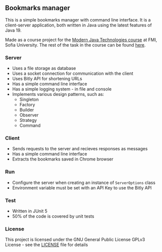 ## Bookmarks manager

This is a simple bookmarks manager with command line interface. It is a client-server application, both written in Java using the latest features of Java 19.

Made as a course project for the [Modern Java Technologies course](<https://github.com/fmi/java-course>) at FMI, Sofia University. The rest of the task in the course can be found [here](<https://github.com/Tsvetilin/MJT-2022>).

### Server
- Uses a file storage as database
- Uses a socket connection for communication with the client
- Uses Bitly API for shortening URLs
- Has a simple command line interface
- Has a simple logging system - in file and console
- Implements various design patterns, such as:
    - Singleton
    - Factory
    - Builder
    - Observer
    - Strategy
    - Command

### Client
- Sends requests to the server and recieves responses as messages
- Has a simple command line interface
- Extracts the bookmarks saved in Chrome browser

### Run
- Configure the server when creating an instance of `ServerOptions` class
- Environment variable must be set with an API Key to use the Bitly API

### Test
- Written in JUnit 5
- 50% of the code is covered by unit tests

### License
This project is licensed under the GNU General Public License GPLv3 License - see the [LICENSE](LICENSE) file for details

